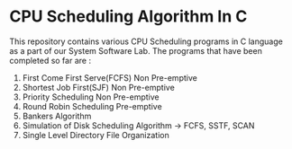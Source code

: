 # CPU Scheduling Algorithm In C

This repository contains various CPU Scheduling programs in C language as a part of our System Software Lab.
The programs that have been completed so far are : 

1. First Come First Serve(FCFS)  Non Pre-emptive
2. Shortest Job First(SJF)       Non Pre-emptive
3. Priority Scheduling           Non Pre-emptive 
4. Round Robin Scheduling        Pre-emptive
5. Bankers Algorithm
6. Simulation of Disk Scheduling Algorithm -> FCFS, SSTF, SCAN
7. Single Level Directory File Organization
